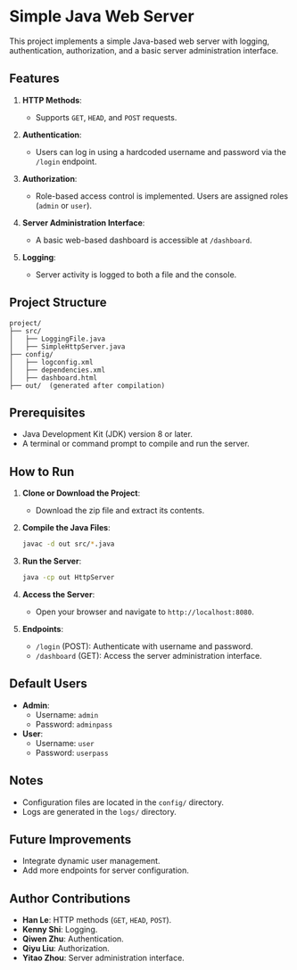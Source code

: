 
# Simple Java Web Server

This project implements a simple Java-based web server with logging, authentication, authorization, and a basic server administration interface.

## Features

1. **HTTP Methods**:
   - Supports `GET`, `HEAD`, and `POST` requests.

2. **Authentication**:
   - Users can log in using a hardcoded username and password via the `/login` endpoint.

3. **Authorization**:
   - Role-based access control is implemented. Users are assigned roles (`admin` or `user`).

4. **Server Administration Interface**:
   - A basic web-based dashboard is accessible at `/dashboard`.

5. **Logging**:
   - Server activity is logged to both a file and the console.

## Project Structure

```
project/
├── src/
│   ├── LoggingFile.java
│   ├── SimpleHttpServer.java
├── config/
│   ├── logconfig.xml
│   ├── dependencies.xml
│   ├── dashboard.html
├── out/  (generated after compilation)
```

## Prerequisites

- Java Development Kit (JDK) version 8 or later.
- A terminal or command prompt to compile and run the server.

## How to Run

1. **Clone or Download the Project**:
   - Download the zip file and extract its contents.

2. **Compile the Java Files**:
   ```bash
   javac -d out src/*.java
   ```

3. **Run the Server**:
   ```bash
   java -cp out HttpServer
   ```

4. **Access the Server**:
   - Open your browser and navigate to `http://localhost:8080`.

5. **Endpoints**:
   - `/login` (POST): Authenticate with username and password.
   - `/dashboard` (GET): Access the server administration interface.

## Default Users

- **Admin**:
  - Username: `admin`
  - Password: `adminpass`
- **User**:
  - Username: `user`
  - Password: `userpass`

## Notes

- Configuration files are located in the `config/` directory.
- Logs are generated in the `logs/` directory.

## Future Improvements

- Integrate dynamic user management.
- Add more endpoints for server configuration.

## Author Contributions

- **Han Le**: HTTP methods (`GET`, `HEAD`, `POST`).
- **Kenny Shi**: Logging.
- **Qiwen Zhu**: Authentication.
- **Qiyu Liu**: Authorization.
- **Yitao Zhou**: Server administration interface.
